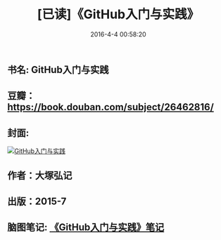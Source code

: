 ﻿---
layout: post
title: "[已读]《GitHub入门与实践》"
date: 2016-4-4 00:58:20
categories: 
- book
tags: 
- Book
- 编程开发
---

## 书名: GitHub入门与实践
## 豆瓣：https://book.douban.com/subject/26462816/
## 封面: 

 [![GitHub入门与实践](https://img3.doubanio.com/lpic/s28147406.jpg)](http://naotu.baidu.com/file/12730d384bbe966535ce1fff72963e98?token=7e84a7490a9d9e30)
## 作者：大塚弘记
## 出版：2015-7
## 脑图笔记: [《GitHub入门与实践》笔记](http://naotu.baidu.com/file/12730d384bbe966535ce1fff72963e98?token=7e84a7490a9d9e30)